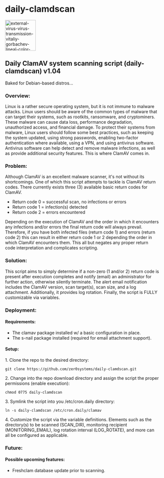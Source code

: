 # daily-clamdscan

<img width="100" height="100" src="https://img.icons8.com/external-vitaliy-gorbachev-lineal-color-vitaly-gorbachev/100/external-virus-virus-transmission-vitaliy-gorbachev-lineal-color-vitaly-gorbachev-1.png" alt="external-virus-virus-transmission-vitaliy-gorbachev-lineal-color-vitaly-gorbachev-1"/>

<h2>Daily ClamAV system scanning script (daily-clamdscan) v1.04</h2>

<p>Baked for Debian-based distros...</p>

<h3>Overview:</h3>

<p>Linux is a rather secure operating system, but it is not immune to malware attacks. Linux users should be aware of the common types of malware that can target their systems, such as rootkits, ransomware, and cryptominers. These malware can cause data loss, performance degradation, unauthorized access, and financial damage. To protect their systems from malware, Linux users should follow some best practices, such as keeping the system updated, using strong passwords, enabling two-factor authentication where available, using a VPN, and using antivirus software. Antivirus software can help detect and remove malware infections, as well as provide additional security features. This is where ClamAV comes in.</p>

<h3>Problem:</h3> 

<p>Although ClamAV is an excellent malware scanner, it's not without its shortcomings. One of which this script attempts to tackle is ClamAV return codes. There currently exists three (3) available basic return codes for ClamAV.</p> 

<ul>
  <li>Return code 0 = successful scan, no infections or errors</li>
  <li>Return code 1 = infection(s) detected</li>
  <li>Return code 2 = errors encountered</li>

</ul>  

<p>Depending on the execution of ClamAV and the order in which it encounters any infections and/or errors the final return code will always prevail. Therefore, if you have both infected files (return code 1) and errors (return code 2) this can result in either return code 1 or 2 depending the order in which ClamAV encounters them. This all but negates any proper return code interpretation and complicates scripting.</p>

<h3>Solution:</h3> 

<p>This script aims to simply determine if a non-zero (1 and/or 2) return code is present after execution completes and notify (email) an administrator for further action, otherwise silently terminate. The alert email notification includes the ClamAV version, scan target(s), scan size, and a log attachment. Additionally, it provides log rotation. Finally, the script is FULLY customizable via variables.</p>

<h3>Deployment:</h3>

<h4>Requirements:</h4>

<ul>
  <li>The clamav package installed w/ a basic configuration in place.</li>
  <li>The s-nail package installed (required for email attachment support).</li>
</ul>

<h4>Setup:</h4>

<p>1. Clone the repo to the desired directory:</p>

<pre><code class="language-css">git clone https://github.com/zer0systems/daily-clamdscan.git</code></pre>

<p>2. Change into the repo download directory and assign the script the proper permissions (enable execution):</p>

<pre><code class="language-css">chmod 0775 daily-clamdscan</code></pre>

<p>3. Symlink the script into you /etc/cron.daily directory:</p>

<pre><code class="language-css">ln -s daily-clamdscan /etc/cron.daily/clamav</code></pre>

<p>4. Customize the script via the variable definitions. Elements such as the directory(s) to be scanned (SCAN_DIR), monitoring recipient (MONITORING_EMAIL), log rotation interval (LOG_ROTATE), and more can all be configured as applicable.</p>

<h3>Future:</h3>

<h4>Possible upcoming features:</h4>

<ul>
  <li>Freshclam database update prior to scanning.</li>
</ul>
